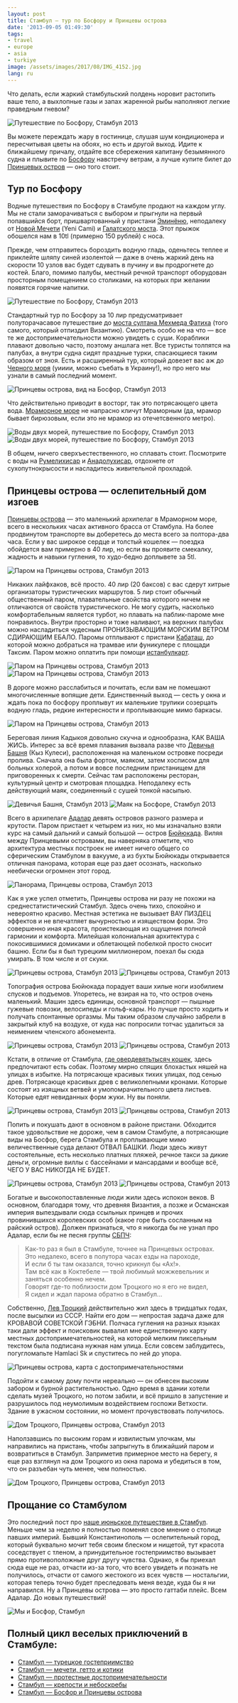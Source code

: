 ```yaml
---
layout: post
title: Стамбул — тур по Босфору и Принцевы острова
date: '2013-09-05 01:49:30'
tags:
- travel
- europe
- asia
- turkiye
image: /assets/images/2017/08/IMG_4152.jpg
lang: ru
---
```


Что делать, если жаркий стамбульский полдень норовит растопить ваше тело, а выхлопные газы и запах жаренной рыбы наполняют легкие праведным гневом?

![Путешествие по Босфору, Стамбул 2013](/assets/images/2017/08/IMG_4152.jpg)

Вы можете переждать жару в гостинице, слушая шум кондиционера и пересчитывая цветы на обоях, но есть и другой выход. Идите к ближайшему причалу, отдайте все сбережения капитану безымянного судна и плывите по [Босфору](http://ru.wikipedia.org/wiki/%D0%91%D0%BE%D1%81%D1%84%D0%BE%D1%80) навстречу ветрам, а лучше купите билет до [Принцевых остров](http://ru.wikipedia.org/wiki/%D0%9F%D1%80%D0%B8%D0%BD%D1%86%D0%B5%D0%B2%D1%8B_%D0%BE%D1%81%D1%82%D1%80%D0%BE%D0%B2%D0%B0) — оно того стоит.

## Тур по Босфору

Водные путешествия по Босфору в Стамбуле продают на каждом углу. Мы не стали заморачиваться с выбором и прыгнули на первый попавшийся борт, пришвартованный у пристани [Эминёню](https://www.google.com/maps/preview?authuser=0#!q=Emin%C3%B6n%C3%BC&data=!1m4!1m3!1d15962!2d28.9835269!3d41.0121028!4m28!2m15!1m13!1s0x14cab9ebb4a0df1b%3A0x741bb58aaeb5e9a2!3m8!1m3!1d15962!2d28.9835269!3d41.0121028!3m2!1i1920!2i1018!4f13.1!4m2!3d41.0177853!4d28.9728355!6z0K3QvNC40L3RkdC90Y4!5m11!1m10!1z0K3QvNC40L3RkdC90Y4!4m8!1m3!1d34571708!2d-95.677068!3d37.0625!3m2!1i1920!2i1018!4f13.1), неподалеку от [Новой Мечети](http://ru.wikipedia.org/wiki/%D0%9D%D0%BE%D0%B2%D0%B0%D1%8F_%D0%BC%D0%B5%D1%87%D0%B5%D1%82%D1%8C_(%D0%A1%D1%82%D0%B0%D0%BC%D0%B1%D1%83%D0%BB)) (Yeni Cami) и [Галатского моста](http://ru.wikipedia.org/wiki/%D0%93%D0%B0%D0%BB%D0%B0%D1%82%D1%81%D0%BA%D0%B8%D0%B9_%D0%BC%D0%BE%D1%81%D1%82). Этот прыжок обошелся нам в 10tl (примерно 150 рублей) с носа.

Прежде, чем отправитесь бороздить водную гладь, оденьтесь теплее и приклейте шляпу синей изолентой — даже в очень жаркий день на скорости 10 узлов вас будет сдувать в пучину и вы продрогнете до костей. Благо, помимо палубы, местный речной транспорт оборудован просторным помещением со столиками, на которых при желании появятся горячие напитки.

![Путешествие по Босфору, Стамбул 2013](/assets/images/2017/08/IMG_4157.jpg)

Стандартный тур по Босфору за 10 лир предусматривает полуторачасавое путешествие до [моста султана Мехмеда Фатиха](http://ru.wikipedia.org/wiki/%D0%9C%D0%BE%D1%81%D1%82_%D1%81%D1%83%D0%BB%D1%82%D0%B0%D0%BD%D0%B0_%D0%9C%D0%B5%D1%85%D0%BC%D0%B5%D0%B4%D0%B0_%D0%A4%D0%B0%D1%82%D0%B8%D1%85%D0%B0) (того самого, который отпиздил Византию). Смотреть особо не на что — все те же достопримечательности можно увидеть с суши. Кораблики плавают довольно часто, поэтому аншлага нет. Все туристы толпятся на палубах, а внутри судна сидят праздные турки, спасающиеся таким образом от зноя. Есть и расширенный тур, который довезет вас аж до [Черного моря](http://ru.wikipedia.org/wiki/%D0%A7%D1%91%D1%80%D0%BD%D0%BE%D0%B5_%D0%BC%D0%BE%D1%80%D0%B5)&nbsp;(уииии, можно съебать в Украину!), но про него мы узнали в самый последний момент.

![Принцевы острова, вид на Босфор, Стамбул 2013](/assets/images/2017/08/IMG_4351.jpg)

Что действительно приводит в восторг, так это потрясающего цвета вода. [Мраморное море](http://ru.wikipedia.org/wiki/%D0%9C%D1%80%D0%B0%D0%BC%D0%BE%D1%80%D0%BD%D0%BE%D0%B5_%D0%BC%D0%BE%D1%80%D0%B5) не напрасно кличут Мраморным (да, мрамор бывает бирюзовым, если это не мрамор из отечетсвенного метро).

![Воды двух морей, путешествие по Босфору, Стамбул 2013](/assets/images/2017/08/IMG_4082.jpg)
![Воды двух морей, путешествие по Босфору, Стамбул 2013](/assets/images/2017/08/IMG_4282.jpg)

В общем, ничего сверхъестественного, но сплавать стоит. Посмотрите с воды на [Румелихисар](/ru/blog/2013/08/rumelihisari_sapphire_istanbul/ "Румелихисар и небоскреб Сапфир — две крепости Стамбула") и [Анадолухисар](http://ru.wikipedia.org/wiki/%D0%90%D0%BD%D0%B0%D0%B4%D0%BE%D0%BB%D1%83%D1%85%D0%B8%D1%81%D0%B0%D1%80), отдохнете от сухопутнокрысости и насладитесь живительной прохладой.

## Принцевы острова — ослепительный дом изгоев

[Принцевы острова](http://ru.wikipedia.org/wiki/%D0%9F%D1%80%D0%B8%D0%BD%D1%86%D0%B5%D0%B2%D1%8B_%D0%BE%D1%81%D1%82%D1%80%D0%BE%D0%B2%D0%B0) — это маленький архипелаг в Мраморном море, всего в нескольких часах активного брасса от Стамбула. На более продвинутом транспорте вы доберетесь до места всего за полтора-два часа. Если у вас широкое сердце и толстый кошелек — поездка обойдется вам примерно в 40 лир, но если вы проявите смекалку, жадность и навыки гугления, то худо-бедно доплывете за 5tl.

![Паром на Принцевы острова, Стамбул 2013](/assets/images/2017/08/IMG_4378.jpg)

Никаких лайфхаков, всё просто. 40 лир (20 баксов) с вас сдерут хитрые организаторы туристических маршрутов. 5 лир стоит обычный общественный паром, плавательные свойства которого ничем не отличаются от свойств туристического. Не могу судить, насколько комфортабельным является турбот, но плавать на паблик-пароме мне понравилось. Внутри просторно и тоже наливают, на верхних палубах можно насладиться чудесным ПРОНИЗЫВАЮЩИМ МОРСКИМ ВЕТРОМ СДИРАЮЩИМ ЕБАЛО. Паромы отплывают с пристани [Кабаташ](http://wikimapia.org/1097840/ru/%D0%9F%D1%80%D0%B8%D1%81%D1%82%D0%B0%D0%BD%D1%8C-%D0%9A%D0%B0%D0%B1%D0%B0%D1%82%D0%B0%D1%88-%D0%BE%D0%B4%D0%B8%D0%BD-%D0%B8%D0%B7-%D1%82%D0%B5%D1%80%D0%BC%D0%B8%D0%BD%D0%B0%D0%BB%D0%BE%D0%B2), до которой можно добраться на трамвае или фуникулере с площади Таксим. Паром можно оплатить при помощи [истанбулкарт](http://en.wikipedia.org/wiki/Istanbulkart).

![Паром на Принцевы острова, Стамбул 2013](/assets/images/2017/08/IMG_4291.jpg)
![Паром на Принцевы острова, Стамбул 2013](/assets/images/2017/08/IMG_4299.jpg)

В дороге можно расслабиться и почитать, если вам не помешают многочисленные вопящие дети. Единственный выход — сесть у окна и ждать пока по босфору проплывут их маленькие трупики созерцать водную гладь, редкие интересности и проплывающие мимо баркасы.

![Паром на Принцевы острова, Стамбул 2013](/assets/images/2017/08/IMG_4296.jpg)

Береговая линия Кадыкоя довольно скучна и однообразна, КАК ВАША ЖИСЬ. Интерес за всё время плавания вызвала разве что [Девичья Башня](http://ru.wikipedia.org/wiki/%D0%94%D0%B5%D0%B2%D0%B8%D1%87%D1%8C%D1%8F_%D0%B1%D0%B0%D1%88%D0%BD%D1%8F_(%D0%A1%D1%82%D0%B0%D0%BC%D0%B1%D1%83%D0%BB)) (Кыз Кулеси), расположенная на маленьком островке посреди пролива. Сначала она была фортом, маяком, затем хосписом для больных холерой, а потом и вовсе последним пристанищем для приговоренных к смерти. Сейчас там расположены ресторан, культурный центр и смотровая площадка. Неподалеку есть действующий маяк, соединенный с сушей тонкой насыпью.

![Девичья Башня, Стамбул 2013](/assets/images/2017/08/IMG_4256.jpg)
![Маяк на Босфоре, Стамбул 2013](/assets/images/2017/08/IMG_4276.jpg)

Всего в архипелаге [Адалар](http://ru.wikipedia.org/wiki/%D0%9F%D1%80%D0%B8%D0%BD%D1%86%D0%B5%D0%B2%D1%8B_%D0%BE%D1%81%D1%82%D1%80%D0%BE%D0%B2%D0%B0) девять островов разного размера и крутости. Паром пристает к четырем из них, но мы изначально взяли курс на самый дальний и самый большой — остров [Бюйюкада](https://www.google.ru/maps/preview#!q=Buyukada+Iskelesi+B%C3%BCy%C3%BCkada+%C4%B0skelesi&data=!1m4!1m3!1d31995!2d29.0929581!3d40.8682681!4m28!2m15!1m13!1s0x0%3A0x59943ea01b465308!3m8!1m3!1d31995!2d29.0929581!3d40.8682681!3m2!1i1920!2i1018!4f13.1!4m2!3d40.8737401!4d29.1273308!6zQsO8ecO8a2FkYSwgQWRhbGFyLCBUdXJrZXk!5m11!1m10!1zQsO8ecO8a2FkYSwgQWRhbGFyLCBUdXJrZXk!4m8!1m3!1d185265!2d60.6549335!3d56.813891!3m2!1i1920!2i1018!4f13.1). Виляя между Принцевыми островами, вы наверняка отметите, что архитектура местных построек не имеет ничего общего со сферическим Стамбулом в вакууме, а из бухты Бюйюкады открывается отличная панорама, которая еще раз дает осознать, насколько неебически огромнен этот город.

![Панорама, Принцевы острова, Стамбул 2013](/assets/images/2017/10/UNADJUSTEDNONRAW_thumb_39b1.jpg)

Как я уже успел отметить, Принцевы острова ни разу не похожи на среднестатистический Стамбул. Здесь очень тихо, спокойно и невероятно красиво. Местная эстетика не вызывает ВАУ ПИЗДЕЦ эффектов и не впечатляет вычурностью и изяществом форм. Это совершенно иная красота, проистекающая из ощущения полной гармонии и комфорта. Милейшая колониальная архитектура с покосившимися домиками и облетающей побелкой просто сносит башню. Если бы я был турецким миллионером, поехал бы сюда умирать. В том числе и от скуки.

![Принцевы острова, Стамбул 2013](/assets/images/2017/08/IMG_4325.jpg)
![Принцевы острова, Стамбул 2013](/assets/images/2017/08/IMG_4332.jpg)

Топография острова Бюйюкада порадует ваши хилые ноги изобилием спусков и подъемов. Упоретесь, не взирая на то, что остров очень маленький. Машин здесь единицы, основной транспорт — пышные гужевые повозки, велосипеды и гольф-кары. Но лучше просто ходить и получать спонтанные оргазмы. Мы таким образом случайно забрели в закрытый клуб на воздухе, от куда нас попросили тотчас удалиться за неимением членского абонемента.

![Принцевы острова, Стамбул 2013](/assets/images/2017/08/IMG_4328.jpg)
![Принцевы острова, Стамбул 2013](/assets/images/2017/08/IMG_4335.jpg)

Кстати, в отличие от Стамбула, [где овердевятьтысяч кошек](/ru/blog/istanbul-south-european/ "Стамбул — южный берег Европейской части"), здесь предпочитают есть собак. Поэтому мирно спящих блохастых няшей на улицах в избытке. На потрясающе красивых тихих улицах, под сенью древ. Потрясающе красивых древ с великолепными кронами. Которые состоят из изящных ветвей и умопомрачительного цвета листьев. Которые едят невиданных форм жуки. Ну вы поняли.

![Принцевы острова, Стамбул 2013](/assets/images/2017/10/UNADJUSTEDNONRAW_thumb_39b7.jpg)
![Принцевы острова, Стамбул 2013](/assets/images/2017/10/UNADJUSTEDNONRAW_thumb_39c7.jpg)

Попить и покушать дают в основном в районе пристани. Обходится такое удовольствие не дороже, чем в самом Стамбуле, а потрясающие виды на Босфор, берега Стамбула и проплывающие мимо величественные суда делают ОТВАЛ БАШКИ. Люди здесь живут состоятельные, есть несколько платных пляжей, речное такси за дикие деньги, огромные виллы с бассейнами и мансардами и вообще всё, ЧЕГО У ВАС НИКОГДА НЕ БУДЕТ.

![Принцевы острова, Стамбул 2013](/assets/images/2017/08/IMG_4353.jpg)
![Принцевы острова, Стамбул 2013](/assets/images/2017/08/IMG_4340.jpg)

Богатые и высокопоставленные люди жили здесь испокон веков. В основном, благодаря тому, что древняя Византия, а позже и Османская империя выпездывали сюда ссыльных принцев и прочих провинившихся королевских особ (какое горе быть сосланным на райский остров). Должен признаться, что я никогда бы не узнал про Адалар, если бы не песня группы [СБПЧ](http://ru.wikipedia.org/wiki/%D0%A1%D0%B0%D0%BC%D0%BE%D0%B5_%D0%B1%D0%BE%D0%BB%D1%8C%D1%88%D0%BE%D0%B5_%D0%BF%D1%80%D0%BE%D1%81%D1%82%D0%BE%D0%B5_%D1%87%D0%B8%D1%81%D0%BB%D0%BE_(%D0%B3%D1%80%D1%83%D0%BF%D0%BF%D0%B0)):

> Как-то раз я был в Стамбуле, точнее на Принцевых островах.  
> Это недалеко, всего в полутора часах езды на пароходе,  
> И если б ты там оказался, точно крикнул бы «Ах!».  
> Там всё как в Коктебеле — твой любимый можжевельник и заняться особенно нечем.  
> Говорят где-то поблизости дом Троцкого но я его не видел,  
> Я сидел и ждал парома обратно в Стамбул…

Собственно, [Лев Троцкий](http://ru.wikipedia.org/wiki/%D0%A2%D1%80%D0%BE%D1%86%D0%BA%D0%B8%D0%B9,_%D0%9B%D0%B5%D0%B2_%D0%94%D0%B0%D0%B2%D0%B8%D0%B4%D0%BE%D0%B2%D0%B8%D1%87) действительно жил здесь в тридцатых годах, после высылки из СССР. Найти его дом — непростая задача даже для КРОВАВОЙ СОВЕТСКОЙ ГЭБНИ. Полчаса гугления на разных языках таки дали эффект и поисковик вывалил мне единственную карту местных достопримечательностей, на которой мелким пиксельным текстом была подписана нужная нам улица. Если совсем заблудитесь, погугломапьте Hamlaci Sk и спуститесь по ней до упора.

![Принцевы острова, карта с достопримечательностями](/assets/images/2017/10/IMG_0046_a8g665.jpg)

Подойти к самому дому почти нереально — он обнесен высоким забором и бурной растительностью. Одно время в здании хотели сделать музей Троцкого, но потом забили, и всё пришло в запустение и разрушилось под неумолимым воздействием госпожи Ветхости. Здание в ужасном состоянии, но момент прочувствовать получилось.

![Дом Троцкого, Принцевы острова, Стамбул 2013](/assets/images/2017/08/IMG_4364.jpg)

Наползавшись по высоким горам и извилистым улочкам, мы направились на пристань, чтобы запрыгнуть в ближайший паром и возвратиться в Стамбул. Заприметив примерное место на берегу, я еще раз взглянул на дом Троцкого из окна парома и убедиться в том, что он разъебан чуть менее, чем полностью.

![Дом Троцкого, Принцевы острова, Стамбул 2013](/assets/images/2017/08/IMG_4375.jpg)

## Прощание со Стамбулом

Это последний пост про [наше июньское путешествие в Стамбул](/ru/blog/tag/istanbul/). Меньше чем за неделю я полностью поменял свое мнение о столице павших империй. Бывший Константинополь — ослепительный город, который буквально мочит тебя своим блеском и нищетой, тут красота соседствует с тленом, а принудительное гостеприимство вызывает прямо противоположные друг другу чувства. Однако, я бы приехал сюда еще не раз, отчасти из-за того, что всего увидеть и познать не получилось, отчасти от самого жестокого из всех чувств — ностальгии, которая теперь точно будет преследовать меня везде, куда бы я ни направился. Ну а Принцевы острова — это просто гаттаби плейс. Всем Адалар. До новых путешествий!

![Мы и Босфор, Стамбул](/assets/images/2017/10/UNADJUSTEDNONRAW_thumb_39ec.jpg)

## Полный цикл веселых приключений в Стамбуле:
- [Стамбул — турецкое гостеприимство](/ru/blog/istanbul-welcome/)
- [Стамбул — мечети, гетто и котики](/ru/blog/istanbul-south-european/)
- [Стамбул — протестные достопримечательности](/ru/blog/istanbul-taksim-galata/)
- [Стамбул — крепости и небоскребы](/ru/blog/rumelihisari_sapphire_istanbul/)
- [Стамбул — Босфор и Принцевы острова](/ru/blog/adalar/)
